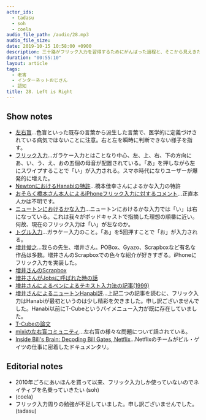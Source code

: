 ```yaml
---
actor_ids:
  - tadasu
  - soh
  - coela
audio_file_path: /audio/28.mp3
audio_file_size: 
date: 2019-10-15 10:58:00 +0900
description: 三十路がフリック入力を習得するためにがんばった過程と、そこから見えきた認知問題(左右盲、文字認識、記憶法、自分の中の文字盤)、おすすめのNetflixについて話しました。
duration: "00:55:10"
layout: article
tags: 
  - 老害
  - インターネットおじさん
  - 認知
title: 28. Left is Right
---
```


## Show notes
- [左右盲](http://d.hatena.ne.jp/keyword/%BA%B8%B1%A6%CC%D5)...色盲といった既存の言葉から派生した言葉で、医学的に定義づけされている病気ではないことに注意。右と左を瞬時に判断できない様子を指す。
- [フリック入力](https://ja.wikipedia.org/wiki/%E3%83%95%E3%83%AA%E3%83%83%E3%82%AF%E5%85%A5%E5%8A%9B)...ガラケー入力とはことなり中心、左、上、右、下の方向にあ、い、う、え、おの五個の母音が配置されている。「あ」を押しながら左にスワイプすることで「い」が入力される。スマホ時代になりユーザーが爆発的に増えた。
- [NewtonにおけるHanabiの特許](http://www.j-tokkyo.com/2000/G06F/JP2000-112636.shtml)...橋本佳幸さんによるかな入力の特許
- [おそらく橋本さん本人によるiPhoneフリック入力に対するコメント](https://newtonjapan.com/blogO/)...正直本人かは不明です。
- [ニュートンにおけるかな入力](https://www.clubnewton.com/newton/Hanabi.html)...ニュートンにおけるかな入力では「い」は右になっている。これは我々がポッドキャストで指摘した理想の順番に近い。何故、現在のフリック入力は「い」が左なのか。
- [トグル入力](https://ja.wikipedia.org/wiki/%E3%83%88%E3%82%B0%E3%83%AB%E5%85%A5%E5%8A%9B)...ガラケー入力のこと。「あ」を5回押すことで「お」が入力される。
- [増井俊之](https://ja.wikipedia.org/wiki/%E5%A2%97%E4%BA%95%E4%BF%8A%E4%B9%8B)...我らの先生、増井さん。POBox、Gyazo、Scrapboxなど有名な作品は多数。増井さんのScrapboxでの色々な紹介が好きすぎる。iPhoneにフリック入力を実装した。
- [増井さんのScrapbox](https://scrapbox.io/masui/)
- [増井さんがJobsに呼ばれた時の話](https://scrapbox.io/masui/%E3%82%B8%E3%83%A7%E3%83%96%E3%82%BA%E3%81%9F%E3%82%93%E3%81%A8%E3%81%AE%E9%81%AD%E9%81%87)
- [増井さんによるペンによるテキスト入力法の記事(1999)](http://www.pitecan.com/UnixMagazine/PDF/if9901.pdf)
- [増井さんによるニュートンHanabi評](https://twitter.com/masui/status/320032821450264576)...上記二つの記事を読むに、フリック入力はHanabiが最初というのは少し精彩を欠きました。申し訳ございませんでした。Hanabi以前にT-Cubeというパイメニュー入力が既に存在していました。
- [T-Cubeの論文](https://dl.acm.org/citation.cfm?doid=191666.191761)
- [mixiの左右盲コミュニティ](https://mixi.jp/view_community.pl?id=4294730)...左右盲の様々な問題について話されている。
- [Inside Bill's Brain: Decoding Bill Gates, Netflix](https://www.netflix.com/title/80184771)...Netflixのチームがビル・ゲイツの仕事に密着したドキュメンタリ。

## Editorial notes
- 2010年ごろにあいほんを買って以来、フリック入力しか使っていないのでネイティブを名乗っていきたい (soh)
- (coela)
- フリック入力周りの勉強が不足していました。申し訳ございませんでした。 (tadasu)

